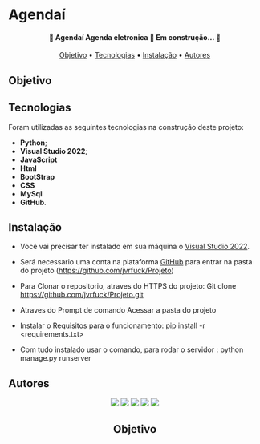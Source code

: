 # Agendaí

<h4 align="center"> 
	🚧  Agendaí Agenda eletronica 🚀 Em construção...  🚧
</h4>

<p align="center">
 <a href="#Objetivo">Objetivo</a> •
 <a href="#Tecnologias">Tecnologias</a> • 
 <a href="#Instalação">Instalação</a> • 
 <a href="#Autores">Autores</a>
</p>

## Objetivo

## Tecnologias

Foram utilizadas as seguintes tecnologias na construção deste projeto:

* <b>Python</b>;
* <b>Visual Studio 2022</b>;
* <b>JavaScript</b>
* <b>Html</b>
* <b>BootStrap</b>
* <b>CSS</b>
* <b>MySql</b>
* <b>GitHub</b>.

## Instalação

* Você vai precisar ter instalado em sua máquina o [Visual Studio 2022](https://visualstudio.microsoft.com/pt-br/downloads/).

* Será necessario uma conta na plataforma [GitHub](https://github.com/) para entrar na pasta do projeto (https://github.com/jvrfuck/Projeto)

* Para Clonar o repositorio, atraves do HTTPS do projeto: Git clone <https://github.com/jvrfuck/Projeto.git>
  
* Atraves do Prompt de comando Acessar a pasta do projeto

* Instalar o Requisitos para o funcionamento: pip install -r <requirements.txt>

* Com tudo instalado usar o comando, para rodar o servidor : python manage.py runserver
 

## Autores
<div align="center"> 
<a href="https://www.linkedin.com/in/cnardino/" target="_blank"><img src="https://img.shields.io/badge/-Clayson%20Nardino-%230077B5?style=for-the-badge&logo=linkedin&logoColor=white" target="_blank"></a>
<a href="https://www.linkedin.com/in/bitencourtdoug/" target="_blank"><img src="https://img.shields.io/badge/-Douglas%20Bitencourt-%230077B5?style=for-the-badge&logo=linkedin&logoColor=white" target="_blank"></a>
<a href="https://www.linkedin.com/in/jessicamaros/" target="_blank"><img src="https://img.shields.io/badge/-Jessica%20Maros-%230077B5?style=for-the-badge&logo=linkedin&logoColor=white" target="_blank"></a>
<a href="https://www.linkedin.com/in/joao-vitor-rios-fuck/" target="_blank"><img src="https://img.shields.io/badge/-Joao%20Fuck-%230077B5?style=for-the-badge&logo=linkedin&logoColor=white" target="_blank"></a>
<a href="https://www.linkedin.com/in/rogeriohanke/" target="_blank"><img src="https://img.shields.io/badge/-Rogerio%20Hanke-%230077B5?style=for-the-badge&logo=linkedin&logoColor=white" target="_blank"></a>
<div>


## Objetivo
